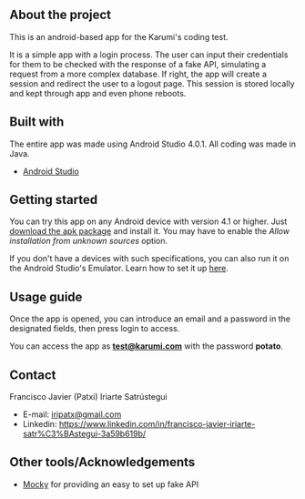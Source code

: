 ## About the project

This is an android-based app for the Karumi's coding test.

It is a simple app with a login process. The user can input their credentials for them to be checked with the response of a fake API, simulating a request from a more complex database. If right, the app will create a session and redirect the user to a logout page. This session is stored locally and kept through app and even phone reboots.


## Built with

The entire app was made using Android Studio 4.0.1. All coding was made in Java.

* [Android Studio](https://developer.android.com/studio)


## Getting started

You can try this app on any Android device with version 4.1 or higher. Just [download the apk package](https://github.com/iripatx/KarumiTestAndroid/releases/latest) and install it. You may have to enable the *Allow installation from unknown sources* option.

If you don't have a devices with such specifications, you can also run it on the Android Studio's Emulator. Learn how to set it up [here](https://developer.android.com/studio/run/emulator).


## Usage guide

Once the app is opened, you can introduce an email and a password in the designated fields, then press login to access. 

You can access the app as **test@karumi.com** with the password **potato**. 


## Contact

Francisco Javier (Patxi) Iriarte Satrústegui
* E-mail: iripatx@gmail.com
* Linkedin: https://www.linkedin.com/in/francisco-javier-iriarte-satr%C3%BAstegui-3a59b619b/


## Other tools/Acknowledgements
* [Mocky](https://designer.mocky.io/) for providing an easy to set up fake API
